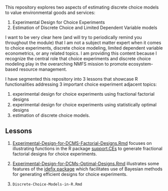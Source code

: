 This repository explores two aspects of estimating discrete choice
models to value environmental goods and services:

1.  Experimental Design for Choice Experiments
2.  Estimation of Discrete Choice and Limited Dependent Variable models

I want to be very clear here (and will try to periodically remind you
throughout the module) that I am not a subject matter expert when it
comes to choice experiments, discrete choice modeling, limited dependent
variable econometrics, or any related topics. I am providing this
content because I recognize the central role that choice experiments and
discrete choice modeling play in the overarching NMFS mission to promote
ecosystem-based resource management.

I have segmented this repository into 3 lessons that showcase R
functionalities addressing 3 important choice experiment adjacent
topics:

1.  experimental design for choice experiments using fractional
    factorial designs
2.  experimental design for choice experiments using statistically
    optimal designs
3.  estimation of discrete choice models.

Lessons
-------

1.  [Experimental-Design-for-DCMS-Factorial-Designs.Rmd](https://github.com/aaronmams/rHD-Choice-Experiments/blob/master/Experimental-Design-for-DCMs-Factorial-Designs.Rmd)
    focuses on illustrating functions in the R package
    [support.CEs](https://cran.r-project.org/web/packages/support.CEs/support.CEs.pdf)
    to generate fractional factorial designs for choice experiments.

2.  [Experimental-Design-for-DCMs-Optimal-Designs.Rmd](https://github.com/aaronmams/rHD-Choice-Experiments/blob/master/Experimental-Designs-for-DCMS-Optimal-Designs.Rmd)
    illustrates some features of the [idefix
    package](https://cran.r-project.org/web/packages/idefix/index.html)
    which facilitates use of Bayesian methods for generating efficient
    designs for choice experiments.

3.  `Discrete-Choice-Models-in-R.Rmd`

